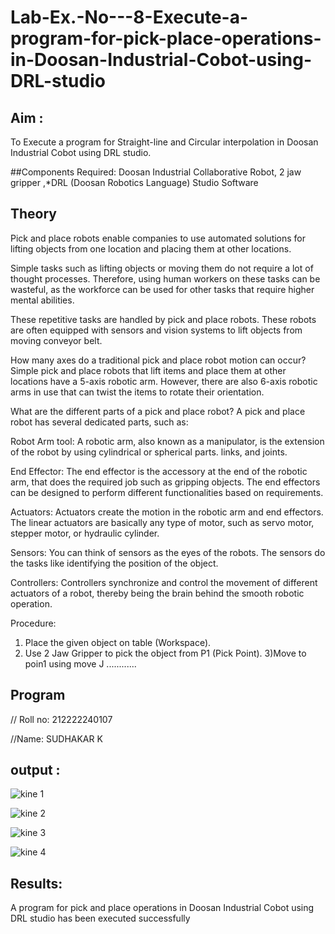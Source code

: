 # Lab-Ex.-No---8-Execute-a-program-for-pick-place-operations-in-Doosan-Industrial-Cobot-using-DRL-studio
## Aim :
To Execute a program for Straight-line and Circular interpolation in Doosan Industrial Cobot using DRL studio.

##Components Required: Doosan Industrial Collaborative Robot, 2 jaw gripper ,*DRL (Doosan Robotics Language) Studio Software


## Theory 
Pick and place robots enable companies to use automated solutions for lifting objects from one location and placing them at other locations.

Simple tasks such as lifting objects or moving them do not require a lot of thought processes. Therefore, using human workers on these tasks can be wasteful, as the workforce can be used for other tasks that require higher mental abilities.

These repetitive tasks are handled by pick and place robots. These robots are often equipped with sensors and vision systems to lift objects from moving conveyor belt.

How many axes do a traditional pick and place robot motion can occur?
Simple pick and place robots that lift items and place them at other locations have a 5-axis robotic arm. However, there are also 6-axis robotic arms in use that can twist the items to rotate their orientation.

What are the different parts of a pick and place robot?
A pick and place robot has several dedicated parts, such as:

Robot Arm tool: A robotic arm, also known as a manipulator, is the extension of the robot by using cylindrical or spherical parts. links, and joints.

End Effector: The end effector is the accessory at the end of the robotic arm, that does the required job such as gripping objects. The end effectors can be designed to perform different functionalities based on requirements.

Actuators: Actuators create the motion in the robotic arm and end effectors. The linear actuators are basically any type of motor, such as servo motor, stepper motor, or hydraulic cylinder.

Sensors: You can think of sensors as the eyes of the robots. The sensors do the tasks like identifying the position of the object.

Controllers: Controllers synchronize and control the movement of different actuators of a robot, thereby being the brain behind the smooth robotic operation.



Procedure:


1) Place the given object on table (Workspace).
2) Use 2 Jaw Gripper to pick the object from P1 (Pick Point). 
3)Move to poin1 using move J
............


## Program 
// Roll no: 212222240107

//Name: SUDHAKAR K


## output : 


![kine 1](https://github.com/Sudhakaroffical/Lab-Ex.-No---8-Execute-a-program-for-pick-place-operations-in-Doosan-Industrial-Cobot-using-DRL-st/assets/118622513/9a34e11c-51ed-4afc-af74-4fe836d6d7b1)


![kine 2](https://github.com/Sudhakaroffical/Lab-Ex.-No---8-Execute-a-program-for-pick-place-operations-in-Doosan-Industrial-Cobot-using-DRL-st/assets/118622513/ec3304d8-bcac-46b9-8a10-67ccd07a26c8)


![kine 3](https://github.com/Sudhakaroffical/Lab-Ex.-No---8-Execute-a-program-for-pick-place-operations-in-Doosan-Industrial-Cobot-using-DRL-st/assets/118622513/c87ef6ca-8a4a-4a8e-8ff3-1a62737758f0)


![kine 4](https://github.com/Sudhakaroffical/Lab-Ex.-No---8-Execute-a-program-for-pick-place-operations-in-Doosan-Industrial-Cobot-using-DRL-st/assets/118622513/296738bd-7874-4f4a-b974-b50689d6d3bb)



## Results: 

A program for pick and place operations in Doosan Industrial Cobot using DRL studio has been executed successfully



